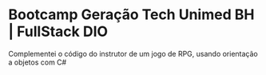 # Bootcamp Geração Tech Unimed BH | FullStack DIO

Complementei o código do instrutor de um jogo de RPG, usando orientação a objetos com C# 

